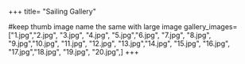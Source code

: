 +++
title= "Sailing Gallery"

#keep thumb image name the same with large image
gallery_images= ["1.jpg","2.jpg", "3.jpg", "4.jpg",
                 "5.jpg","6.jpg", "7.jpg", "8.jpg",
                 "9.jpg","10.jpg", "11.jpg", "12.jpg",
                 "13.jpg","14.jpg", "15.jpg", "16.jpg",
                 "17.jpg","18.jpg", "19.jpg", "20.jpg",]
+++
